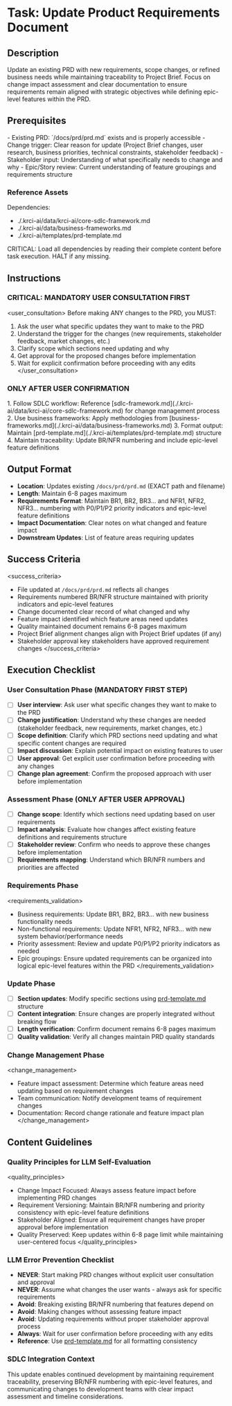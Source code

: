 # Task: Update Product Requirements Document

## Description

Update an existing PRD with new requirements, scope changes, or refined business needs while maintaining traceability to Project Brief. Focus on change impact assessment and clear documentation to ensure requirements remain aligned with strategic objectives while defining epic-level features within the PRD.

## Prerequisites

<prerequisites>
- Existing PRD: `/docs/prd/prd.md` exists and is properly accessible
- Change trigger: Clear reason for update (Project Brief changes, user research, business priorities, technical constraints, stakeholder feedback)
- Stakeholder input: Understanding of what specifically needs to change and why
- Epic/Story review: Current understanding of feature groupings and requirements structure

### Reference Assets

Dependencies:

- ./.krci-ai/data/krci-ai/core-sdlc-framework.md
- ./.krci-ai/data/business-frameworks.md
- ./.krci-ai/templates/prd-template.md

CRITICAL: Load all dependencies by reading their complete content before task execution. HALT if any missing.
</prerequisites>

## Instructions

### CRITICAL: MANDATORY USER CONSULTATION FIRST

<user_consultation>
Before making ANY changes to the PRD, you MUST:

1. Ask the user what specific updates they want to make to the PRD
2. Understand the trigger for the changes (new requirements, stakeholder feedback, market changes, etc.)
3. Clarify scope which sections need updating and why
4. Get approval for the proposed changes before implementation
5. Wait for explicit confirmation before proceeding with any edits
</user_consultation>

### ONLY AFTER USER CONFIRMATION

<instructions>
1. Follow SDLC workflow: Reference [sdlc-framework.md](./.krci-ai/data/krci-ai/core-sdlc-framework.md) for change management process
2. Use business frameworks: Apply methodologies from [business-frameworks.md](./.krci-ai/data/business-frameworks.md)
3. Format output: Maintain [prd-template.md](./.krci-ai/templates/prd-template.md) structure
4. Maintain traceability: Update BR/NFR numbering and include epic-level feature definitions
</instructions>

## Output Format

- **Location**: Updates existing `/docs/prd/prd.md` (EXACT path and filename)
- **Length**: Maintain 6-8 pages maximum
- **Requirements Format**: Maintain BR1, BR2, BR3... and NFR1, NFR2, NFR3... numbering with P0/P1/P2 priority indicators and epic-level feature definitions
- **Impact Documentation**: Clear notes on what changed and feature impact
- **Downstream Updates**: List of feature areas requiring updates

## Success Criteria

<success_criteria>
- File updated at `/docs/prd/prd.md` reflects all changes
- Requirements numbered BR/NFR structure maintained with priority indicators and epic-level features
- Change documented clear record of what changed and why
- Feature impact identified which feature areas need updates
- Quality maintained document remains 6-8 pages maximum
- Project Brief alignment changes align with Project Brief updates (if any)
- Stakeholder approval key stakeholders have approved requirement changes
</success_criteria>

## Execution Checklist

### User Consultation Phase (MANDATORY FIRST STEP)

- [ ] **User interview**: Ask user what specific changes they want to make to the PRD
- [ ] **Change justification**: Understand why these changes are needed (stakeholder feedback, new requirements, market changes, etc.)
- [ ] **Scope definition**: Clarify which PRD sections need updating and what specific content changes are required
- [ ] **Impact discussion**: Explain potential impact on existing features to user
- [ ] **User approval**: Get explicit user confirmation before proceeding with any changes
- [ ] **Change plan agreement**: Confirm the proposed approach with user before implementation

### Assessment Phase (ONLY AFTER USER APPROVAL)

- [ ] **Change scope**: Identify which sections need updating based on user requirements
- [ ] **Impact analysis**: Evaluate how changes affect existing feature definitions and requirements structure
- [ ] **Stakeholder review**: Confirm who needs to approve these changes before implementation
- [ ] **Requirements mapping**: Understand which BR/NFR numbers and priorities are affected

### Requirements Phase

<requirements_validation>
- Business requirements: Update BR1, BR2, BR3... with new business functionality needs
- Non-functional requirements: Update NFR1, NFR2, NFR3... with new system behavior/performance needs
- Priority assessment: Review and update P0/P1/P2 priority indicators as needed
- Epic groupings: Ensure updated requirements can be organized into logical epic-level features within the PRD
</requirements_validation>

### Update Phase

- [ ] **Section updates**: Modify specific sections using [prd-template.md](./.krci-ai/templates/prd-template.md) structure
- [ ] **Content integration**: Ensure changes are properly integrated without breaking flow
- [ ] **Length verification**: Confirm document remains 6-8 pages maximum
- [ ] **Quality validation**: Verify all changes maintain PRD quality standards

### Change Management Phase

<change_management>
- Feature impact assessment: Determine which feature areas need updating based on requirement changes
- Team communication: Notify development teams of requirement changes
- Documentation: Record change rationale and feature impact plan
</change_management>

## Content Guidelines

### Quality Principles for LLM Self-Evaluation

<quality_principles>
- Change Impact Focused: Always assess feature impact before implementing PRD changes
- Requirement Versioning: Maintain BR/NFR numbering and priority consistency with epic-level feature definitions
- Stakeholder Aligned: Ensure all requirement changes have proper approval before implementation
- Quality Preserved: Keep updates within 6-8 page limit while maintaining user-centered focus
</quality_principles>

### LLM Error Prevention Checklist

- **NEVER**: Start making PRD changes without explicit user consultation and approval
- **NEVER**: Assume what changes the user wants - always ask for specific requirements
- **Avoid**: Breaking existing BR/NFR numbering that features depend on
- **Avoid**: Making changes without assessing feature impact
- **Avoid**: Updating requirements without proper stakeholder approval process
- **Always**: Wait for user confirmation before proceeding with any edits
- **Reference**: Use [prd-template.md](./.krci-ai/templates/prd-template.md) for all formatting consistency

### SDLC Integration Context

This update enables continued development by maintaining requirement traceability, preserving BR/NFR numbering with epic-level features, and communicating changes to development teams with clear impact assessment and timeline considerations.
